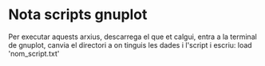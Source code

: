 # Nota scripts gnuplot

Per executar aquests arxius, descarrega el que et calgui, entra a la terminal de gnuplot, canvia el directori a on tinguis les dades i l'script i escriu:
load 'nom_script.txt'
